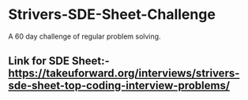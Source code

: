 # Strivers-SDE-Sheet-Challenge
A 60 day challenge of regular problem solving.
## Link for SDE Sheet:- https://takeuforward.org/interviews/strivers-sde-sheet-top-coding-interview-problems/
